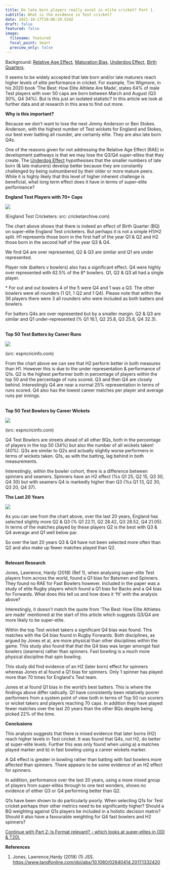 ```yaml
---
title: Do late born players really excel in elite cricket? Part 1.
subtitle: What is the evidence in Test cricket?
date: 2021-10-17T19:06:29.534Z
draft: false
featured: false
image:
  filename: featured
  focal_point: Smart
  preview_only: false
---
```

Background: [Relative Age Effect](https://onemoresummer.co.uk/post/what-is-relative-age-effect/), [Maturation Bias](https://onemoresummer.co.uk/post/is-maturation-currently-the-biggest-unaddressed-issue-in-player-id-development-in-english-cricket/), [Underdog Effect](https://onemoresummer.co.uk/post/what-is-the-underdog-effect/), [Birth Quarters](https://onemoresummer.co.uk/post/what-is-birth-quarter/).

It seems to be widely accepted that late born and/or late maturers reach higher levels of elite performance in cricket. For example, Tim Wigmore, in his 2020 book ‘The Best: How Elite Athlete Are Made’, states 64% of male Test players with over 50 caps are born between March and August (Q3 30%, Q4 34%). But is this just an isolated statistic? In this article we look at further data and at research in this area to find out more.

**Why is this important?**

Because we don’t want to lose the next Jimmy Anderson or Ben Stokes. Anderson, with the highest number of Test wickets for England and Stokes, our best ever batting all rounder, are certainly elite. They are also late born Q4s.

One of the reasons given for not addressing the Relative Age Effect (RAE) in development pathways is that we may lose the Q3/Q4 super-elites that they create. The [Underdog Effect](https://onemoresummer.co.uk/post/what-is-the-underdog-effect/) hypothesises that the smaller numbers of late born (& late maturers) develop better because they are constantly challenged by being outnumbered by their older or more mature peers. While it is highly likely that this level of higher inherent challenge is beneficial, what long term effect does it have in terms of super-elite performance?

**England Test Players with 70+ Caps**

![](test-caps-70-n-36-.png)

(England Test Cricketers: src: cricketarchive.com)

The chart above shows that there is indeed an effect of Birth Quarter (BQ) on super-elite England Test cricketers. But perhaps it is not a simple H1/H2 split. H1 represents those born in the first half of the year Q1 & Q2 and H2 those born in the second half of the year Q3 & Q4.

We find Q4 are over represented, Q2 & Q3 are similar and Q1 are under represented.

Player role (batters v bowlers) also has a significant effect. Q4 were highly over represented with 62.5% of the 8* bowlers. Q1, Q2 & Q3 all had a single player.

\* For out and out bowlers 4 of the 5 were Q4 and 1 was a Q3. The other bowlers were all rounders (1 Q1, 1 Q2 and 1 Q4). Please note that within the 36 players there were 3 all rounders who were included as both batters and bowlers.

For batters Q4s are over represented but by a smaller margin. Q2 & Q3 are similar and Q1 under-represented (% Q1 16.1, Q2 25.8, Q3 25.8, Q4 32.3).

**\
Top 50 Test Batters by Career Runs**

![](top-50-test-run-scorers.png)

(src: espncricinfo.com) 

From the chart above we can see that H2 perform better in both measures than H1. However this is due to the under representation & performance of Q1s. Q2 is the highest performer both in percentage of players within the top 50 and the percentage of runs scored. Q3 and then Q4 are closely behind. Interestingly Q4 are near a normal 25% representation in terms of runs scored. Q4 also has the lowest career matches per player and average runs per innings.

**\
Top 50 Test Bowlers by Career Wickets**

![](top-50-test-wicket-takers.png)

(src: espncricinfo.com) 

Q4 Test Bowlers are streets ahead of all other BQs, both in the percentage of players in the top 50 (34%) but also the number of all wickets taken! (40%). Q3s are similar to Q2s and actually slightly worse performers in terms of wickets taken. Q1s, as with the batting, lag behind in both measurements.

Interestingly, within the bowler cohort, there is a difference between spinners and seamers. Spinners have an H2 effect (%s Q1 25, Q2 15, Q3 30, Q4 30) but with seamers Q4 is markedly higher than Q3 (%s Q1 13, Q2 30, Q3 20, Q4 37).

**The Last 20 Years**

![](test-players-2000-2020.png)

As you can see from the chart above, over the last 20 years, England has selected slightly more Q2 & Q3 (% Q1 22.11, Q2 28.42, Q3 28.52, Q4 21.05). In terms of the matches played by these players Q2 is the best with Q3 & Q4 average and Q1 well below par.

So over the last 20 years Q3 & Q4 have not been selected more often than Q2 and also make up fewer matches played than Q2.

**\
Relevant Research**

Jones, Lawrence, Hardy (2018) (Ref 1), when analysing super-elite Test players from across the world, found a Q1 bias for Batsmen and Spinners. They found no RAE for Fast Bowlers however. Included in the paper was a study of elite Rugby players which found a Q1 bias for Backs and a Q4 bias for Forwards. What does this tell us and how does it ‘fit’ with the analysis above?

Interestingly, it doesn't match the quote from 'The Best: How Elite Athletes are made' mentioned at the start of this article which suggests Q3/Q4 are more likely to be super-elite.

Within the top Test wicket takers a significant Q4 bias was found. This matches with the Q4 bias found in Rugby Forwards. Both disciplines, as argued by Jones et al, are more physical than other disciplines within the game. This study also found that that the Q4 bias was larger amongst fast bowlers (seamers) rather than spinners. Fast bowling is a much more physical discipline that spin bowling.

This study did find evidence of an H2 (later born) effect for spinners whereas Jones et al found a Q1 bias for spinners. Only 1 spinner has played more than 70 times for England's Test team.

Jones et al found Q1 bias in the world’s best batters. This is where the findings above differ radically. Q1 have consistently been relatively poorer performers from a system point of view both in terms of Top 50 run scorers or wicket takers and players reaching 70 caps. In addition they have played fewer matches over the last 20 years than the other BQs despite being picked 22% of the time. 

**Conclusions**

This analysis suggests that there is mixed evidence that later borns (H2) reach higher levels in Test cricket. It was found that Q4s, not H2, do better at super-elite levels. Further this was only found when using a) a matches played marker and b) in fast bowling using a career wickets marker.

A Q4 effect is greater in bowling rather than batting with fast bowlers more affected than spinners. There appears to be some evidence of an H2 effect for spinners.

In addition, performance over the last 20 years, using a more mixed group of players from super-elites through to one test wonders, shows no evidence of either Q3 or Q4 performing better than Q2.

Q1s have been shown to do particularly poorly. When selecting Q1s for Test cricket perhaps their other metrics need to be significantly higher? Should a BQ weighting against Q1s players be included in a holistic decision matrix? Should it also have a favourable weighting for Q4 fast bowlers and H2 spinners?

[Continue with Part 2: Is Format relevant? - which looks at super-elites in ODI & T20I.](https://onemoresummer.co.uk/post/do-late-born-players-really-excel-in-elite-cricket-part-2-is-format-relevant/)

[](https://onemoresummer.co.uk/post/do-late-born-players-really-excel-in-elite-cricket-part-2-is-format-relevant/)**References**

1. Jones, Lawrence,Hardy (2018) (1) JSS. <https://www.tandfonline.com/doi/abs/10.1080/02640414.2017.1332420>